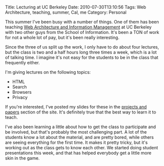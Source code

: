 Title: Lecturing at UC Berkeley
Date: 2010-07-30T13:10:56
Tags: Web Architecture, teaching, summer, Cal, me
Category: Personal


This summer I've been busy with a number of things. One of them has been 
teaching [Web Architecture and Information Management][1] at UC Berkeley 
with two other guys from the School of Information. It's been a TON of work
 for not a whole lot of pay, but it's been really interesting.

Since the three of us split up the work, I only have to do about four 
lectures, but the class is two and a half hours long three times a week, 
which is a lot of talking time. I imagine it's not easy for the students to
 be in the class that frequently either.

I'm giving lectures on the following topics:

 - HTML
 - Search
 - Browsers
 - Privacy

If you're interested, I've posted my slides for these in the [projects and 
papers][2] section of the site. It's definitely true that the best way to 
learn it to teach.

I've also been learning a little about how to get the class to participate 
and be involved, but that's probably the most challenging part. A lot of 
the students know a lot about the material, and are pretty bored, 
while others are seeing everything for the first time. It makes it pretty 
tricky, but it's working out as the class gets to know each other. We 
started doing student presentations this week, and that has helped 
everybody get a little more skin in the game.

[1]: http://courses.ischool.berkeley.edu/i153-waim/su10/
[2]: {filename}/papers-and-projects/
